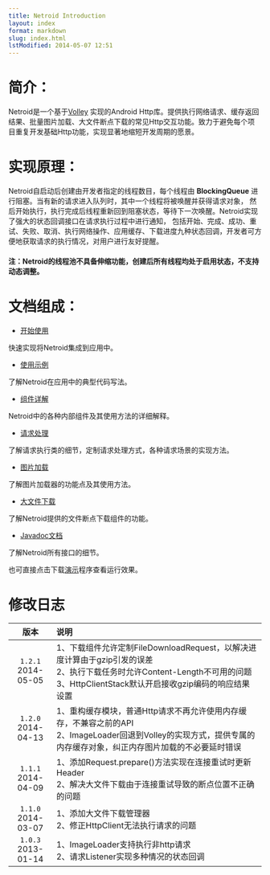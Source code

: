 ```yaml
---
title: Netroid Introduction
layout: index
format: markdown
slug: index.html
lstModified: 2014-05-07 12:51
---
```


# 简介：

Netroid是一个基于[Volley](https://www.captechconsulting.com/blog/raymond-robinson/google-io-2013-volley-image-cache-tutorial)
实现的Android Http库。提供执行网络请求、缓存返回结果、批量图片加载、大文件断点下载的常见Http交互功能。致力于避免每个项目重复开发基础Http功能，实现显著地缩短开发周期的愿景。

# 实现原理：

Netroid自启动后创建由开发者指定的线程数目，每个线程由 **BlockingQueue** 进行阻塞。当有新的请求进入队列时，其中一个线程将被唤醒并获得请求对象，
然后开始执行，执行完成后线程重新回到阻塞状态，等待下一次唤醒。Netroid实现了强大的状态回调接口在请求执行过程中进行通知，
包括开始、完成、成功、重试、失败、取消、执行网络操作、应用缓存、下载进度九种状态回调，开发者可方便地获取请求的执行情况，对用户进行友好提醒。

#### 注：Netroid的线程池不具备伸缩功能，创建后所有线程均处于启用状态，不支持动态调整。

# 文档组成：

* [开始使用](/startup.html)

快速实现将Netroid集成到应用中。

* [使用示例](/usecase.html)

了解Netroid在应用中的典型代码写法。

* [组件详解](/understanding.html)

Netroid中的各种内部组件及其使用方法的详细解释。

* [请求处理](/request.html)

了解请求执行类的细节，定制请求处理方式，各种请求场景的实现方法。

* [图片加载](/imageloader.html)

了解图片加载器的功能点及其使用方法。

* [大文件下载](/filedownloader.html)

了解Netroid提供的文件断点下载组件的功能。

* [Javadoc文档](/javadoc/index.html)

了解Netroid所有接口的细节。

也可直接点击下载[演示](/attach/netroid-sample-1.2.1.apk)程序查看运行效果。


# 修改日志

| 版本 | 说明 |
| :-------------: | :------------- |
| `1.2.1`<br>2014-05-05 | 1、下载组件允许定制FileDownloadRequest，以解决进度计算由于gzip引发的误差<br>2、执行下载任务时允许Content-Length不可用的问题<br>3、HttpClientStack默认开启接收gzip编码的响应结果设置 |
| `1.2.0`<br>2014-04-13 | 1、重构缓存模块，普通Http请求不再允许使用内存缓存，不兼容之前的API<br>2、ImageLoader回退到Volley的实现方式，提供专属的内存缓存对象，纠正内存图片加载的不必要延时错误 |
| `1.1.1`<br>2014-04-09 | 1、添加Request.prepare()方法实现在连接重试时更新Header<br>2、解决大文件下载由于连接重试导致的断点位置不正确的问题 |
| `1.1.0`<br>2014-03-07 | 1、添加大文件下载管理器<br>2、修正HttpClient无法执行请求的问题 |
| `1.0.3`<br>2013-01-14 | 1、ImageLoader支持执行非http请求<br>2、请求Listener实现多种情况的状态回调 |

